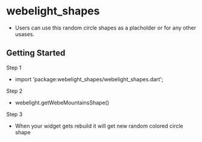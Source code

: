 # webelight_shapes

- Users can use this random circle shapes as a placholder or for any other usases.

## Getting Started


Step 1
- import 'package:webelight_shapes/webelight_shapes.dart';

Step 2
- webelight.getWebeMountainsShape(<!-- set your size in double -->)

Step 3
- When your widget gets rebuild it will get new random colored circle shape

